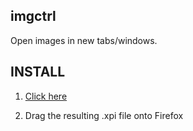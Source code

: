 imgctrl
-------

Open images in new tabs/windows.


INSTALL
-------

1. [Click here][latest]

2. Drag the resulting .xpi file onto Firefox

[latest]: https://github.com/djl/imgctrl/raw/master/builds/imgctrl-latest.xpi
